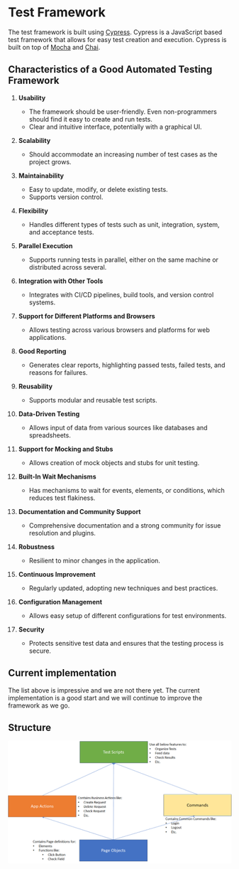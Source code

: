 # Test Framework

The test framework is built using [Cypress](https://www.cypress.io/). Cypress is a JavaScript based test framework that allows for easy test creation and execution. Cypress is built on top of [Mocha](https://mochajs.org/) and [Chai](https://www.chaijs.com/).

## Characteristics of a Good Automated Testing Framework

1. **Usability**
   - The framework should be user-friendly. Even non-programmers should find it easy to create and run tests.
   - Clear and intuitive interface, potentially with a graphical UI.
2. **Scalability**

   - Should accommodate an increasing number of test cases as the project grows.

3. **Maintainability**

   - Easy to update, modify, or delete existing tests.
   - Supports version control.

4. **Flexibility**

   - Handles different types of tests such as unit, integration, system, and acceptance tests.

5. **Parallel Execution**

   - Supports running tests in parallel, either on the same machine or distributed across several.

6. **Integration with Other Tools**

   - Integrates with CI/CD pipelines, build tools, and version control systems.

7. **Support for Different Platforms and Browsers**

   - Allows testing across various browsers and platforms for web applications.

8. **Good Reporting**

   - Generates clear reports, highlighting passed tests, failed tests, and reasons for failures.

9. **Reusability**

   - Supports modular and reusable test scripts.

10. **Data-Driven Testing**

    - Allows input of data from various sources like databases and spreadsheets.

11. **Support for Mocking and Stubs**

    - Allows creation of mock objects and stubs for unit testing.

12. **Built-In Wait Mechanisms**

    - Has mechanisms to wait for events, elements, or conditions, which reduces test flakiness.

13. **Documentation and Community Support**

    - Comprehensive documentation and a strong community for issue resolution and plugins.

14. **Robustness**

    - Resilient to minor changes in the application.

15. **Continuous Improvement**

    - Regularly updated, adopting new techniques and best practices.

16. **Configuration Management**

    - Allows easy setup of different configurations for test environments.

17. **Security**
    - Protects sensitive test data and ensures that the testing process is secure.

## Current implementation

The list above is impressive and we are not there yet. The current implementation is a good start and we will continue to improve the framework as we go.

## Structure

![Structure](https://github.com/bcgov/sso-requests-e2e/blob/main/media/framework_structure.png)
